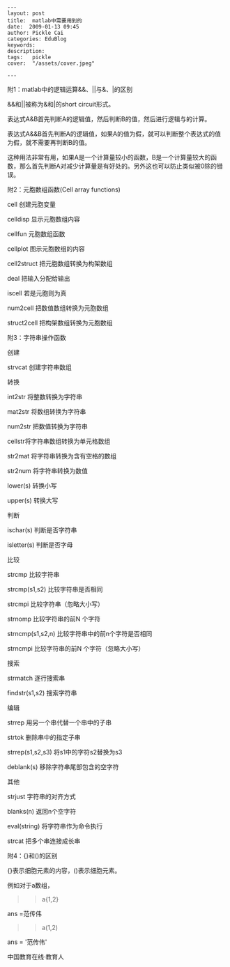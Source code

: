 
    ---
    layout: post  
    title:  matlab中需要用到的  
    date:  2009-01-13 09:45  
    author: Pickle Cai  
    categories: EduBlog  
    keywords: 
    description:   
    tags:	pickle   
    cover:  "/assets/cover.jpeg"  

    ---  
    
附1：matlab中的逻辑运算&&、||与&、|的区别



&&和||被称为&和|的short circuit形式。





表达式A&B首先判断A的逻辑值，然后判断B的值，然后进行逻辑与的计算。



表达式A&&B首先判断A的逻辑值，如果A的值为假，就可以判断整个表达式的值为假，就不需要再判断B的值。





这种用法非常有用，如果A是一个计算量较小的函数，B是一个计算量较大的函数，那么首先判断A对减少计算量是有好处的。另外这也可以防止类似被0除的错误。



 



附2：元胞数组函数(Cell array functions)







cell                     创建元胞变量



celldisp              显示元胞数组内容



cellfun                元胞数组函数



cellplot               图示元胞数组的内容



cell2struct          把元胞数组转换为构架数组



deal                    把输入分配给输出



iscell                 若是元胞则为真



num2cell           把数值数组转换为元胞数组



struct2cell         把构架数组转换为元胞数组

附3：字符串操作函数







创建

strvcat 创建字符串数组





转换

int2str 将整数转换为字符串

mat2str 将数组转换为字符串

num2str 把数值转换为字符串

cellstr将字符串数组转换为单元格数组

str2mat 将字符串转换为含有空格的数组

str2num 将字符串转换为数值

lower(s)   转换小写 

upper(s)   转换大写





判断

ischar(s)   判断是否字符串 

isletter(s)   判断是否字母





比较

strcmp 比较字符串

strcmp(s1,s2) 比较字符串是否相同

strcmpi 比较字符串（忽略大小写）

strnomp 比较字符串的前N 个字符

strncmp(s1,s2,n) 比较字符串中的前n个字符是否相同

strncmpi 比较字符串的前N 个字符（忽略大小写）





搜索

strmatch 逐行搜索串

findstr(s1,s2)  搜索字符串





编辑

strrep 用另一个串代替一个串中的子串

strtok 删除串中的指定子串

strrep(s1,s2,s3)  将s1中的字符s2替换为s3

deblank(s)   移除字符串尾部包含的空字符 





其他

strjust 字符串的对齐方式

blanks(n)   返回n个空字符

eval(string)   将字符串作为命令执行  

strcat 把多个串连接成长串 



附4：{}和()的区别



{}表示细胞元素的内容，()表示细胞元素。



 



例如对于a数组，



>> a{1,2}



ans =范传伟



>> a(1,2)



ans =     '范传伟'



		    
 中国教育在线·教育人

